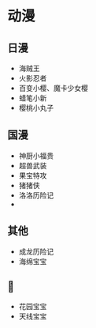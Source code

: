 # 动漫

## 日漫
- 海贼王
- 火影忍者
- 百变小樱、魔卡少女樱
- 蜡笔小新
- 樱桃小丸子

## 国漫
- 神厨小福贵
- 超兽武装
- 果宝特攻
- 猪猪侠
- 洛洛历险记
- 

## 其他
- 成龙历险记
- 海绵宝宝

## 🤣
- 花园宝宝
- 天线宝宝
